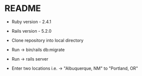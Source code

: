 # README

* Ruby version - 2.4.1
* Rails version - 5.2.0

* Clone repository into local directory
* Run -> bin/rails db:migrate
* Run -> rails server
* Enter two locations i.e. -> "Albuquerque, NM" to "Portland, OR"